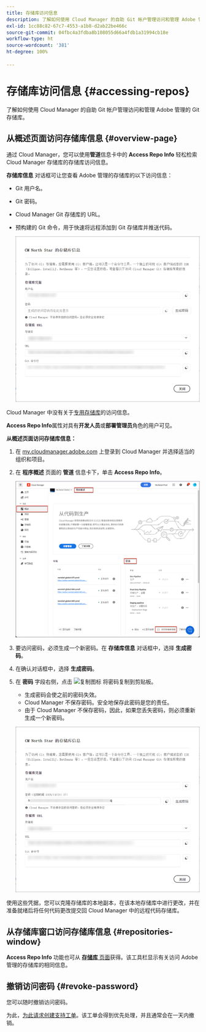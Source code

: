```yaml
---
title: 存储库访问信息
description: 了解如何使用 Cloud Manager 的自助 Git 帐户管理访问和管理 Adobe 管理的 Git 存储库。
exl-id: 1cc88c82-67c7-4553-a1b8-d2ab22be466c
source-git-commit: 04fbc4a3fdba8b108055d66a4fdb1a31994cb18e
workflow-type: ht
source-wordcount: '381'
ht-degree: 100%

---
```


# 存储库访问信息 {#accessing-repos}

了解如何使用 Cloud Manager 的自助 Git 帐户管理访问和管理 Adobe 管理的 Git 存储库。

## 从概述页面访问存储库信息 {#overview-page}

通过 Cloud Manager，您可以使用&#x200B;**管道**&#x200B;信息卡中的 **Access Repo Info** 轻松检索 Cloud Manager 存储库的存储库访问信息。

**存储库信息** 对话框可让您查看 Adobe 管理的存储库的以下访问信息：

* Git 用户名。
* Git 密码。
* Cloud Manager Git 存储库的 URL。
* 预构建的 Git 命令，用于快速将远程添加到 Git 存储库并推送代码。

  ![存储库信息窗口](assets/repository-info.png)

Cloud Manager 中没有关于[专用存储库](/help/managing-code/private-repositories.md)的访问信息。

**Access Repo Info**&#x200B;属性对具有&#x200B;**开发人员**&#x200B;或&#x200B;**部署管理员**&#x200B;角色的用户可见。

**从概述页面访问存储库信息：**

1. 在 [my.cloudmanager.adobe.com](https://my.cloudmanager.adobe.com/) 上登录到 Cloud Manager 并选择适当的组织和项目。

1. 在 **程序概述** 页面的 **管道** 信息卡下，单击 **Access Repo Info**。

   ![管道信息卡上的 Access Repo Info](/help/managing-code/assets/pipelines-card2.png)

1. 要访问密码，必须生成一个新密码。在 **存储库信息** 对话框中，选择 **生成密码**。

1. 在确认对话框中，选择 **生成密码**。

1. 在 **密码** 字段右侧，点击 ![复制图标](https://spectrum.adobe.com/static/icons/workflow_18/Smock_Copy_18_N.svg) 将密码复制到剪贴板。

   * 生成密码会使之前的密码失效。
   * Cloud Manager 不保存密码。安全地保存此密码是您的责任。
   * 由于 Cloud Manager 不保存密码，因此，如果您丢失密码，则必须重新生成一个新密码。

   ![在“存储库信息”对话框中复制密码](/help/managing-code/assets/repository-copy-password.png)

使用这些凭据，您可以克隆存储库的本地副本，在该本地存储库中进行更改，并在准备就绪后将任何代码更改提交回 Cloud Manager 中的远程代码存储库。

## 从存储库窗口访问存储库信息 {#repositories-window}

 **Access Repo Info** 功能也可从 [**存储库** 页面](/help/managing-code/managing-repositories.md)获得。该工具栏显示有关访问 Adobe 管理的存储库的相同信息。

## 撤销访问密码 {#revoke-password}

您可以随时撤销访问密码。

为此，[为此请求创建支持工单](https://experienceleague.adobe.com/?support-solution=Experience+Manager&amp;support-tab=home#support)。该工单会得到优先处理，并且通常会在一天内撤销。
